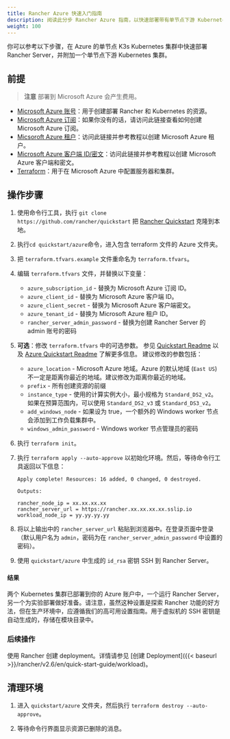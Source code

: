 ```yaml
---
title: Rancher Azure 快速入门指南
description: 阅读此分步 Rancher Azure 指南，以快速部署带有单节点下游 Kubernetes 集群的 Rancher Server。
weight: 100
---
```


你可以参考以下步骤，在 Azure 的单节点 K3s Kubernetes 集群中快速部署 Rancher Server，并附加一个单节点下游 Kubernetes 集群。

## 前提

> **注意**
> 部署到 Microsoft Azure 会产生费用。

- [Microsoft Azure 账号](https://azure.microsoft.com/en-us/free/)：用于创建部署 Rancher 和 Kubernetes 的资源。
- [Microsoft Azure 订阅](https://docs.microsoft.com/en-us/azure/cost-management-billing/manage/create-subscription#create-a-subscription-in-the-azure-portal)：如果你没有的话，请访问此链接查看如何创建 Microsoft Azure 订阅。
- [Micsoroft Azure 租户](https://docs.microsoft.com/en-us/azure/active-directory/develop/quickstart-create-new-tenant)：访问此链接并参考教程以创建 Microsoft Azure 租户。
- [Microsoft Azure 客户端 ID/密文](https://docs.microsoft.com/en-us/azure/active-directory/develop/howto-create-service-principal-portal)：访问此链接并参考教程以创建 Microsoft Azure 客户端和密文。
- [Terraform](https://www.terraform.io/downloads.html)：用于在 Microsoft Azure 中配置服务器和集群。


## 操作步骤

1. 使用命令行工具，执行 `git clone https://github.com/rancher/quickstart` 把 [Rancher Quickstart](https://github.com/rancher/quickstart) 克隆到本地。

2. 执行`cd quickstart/azure`命令，进入包含 terraform 文件的 Azure 文件夹。

3. 把 `terraform.tfvars.example` 文件重命名为 `terraform.tfvars`。

4. 编辑 `terraform.tfvars` 文件，并替换以下变量：
   - `azure_subscription_id` - 替换为 Microsoft Azure 订阅 ID。
   - `azure_client_id` - 替换为 Microsoft Azure 客户端 ID。
   - `azure_client_secret` - 替换为 Microsoft Azure 客户端密文。
   - `azure_tenant_id` - 替换为 Microsoft Azure 租户 ID。
   - `rancher_server_admin_password` - 替换为创建 Rancher Server 的 admin 账号的密码

5. **可选**：修改 `terraform.tfvars` 中的可选参数。
   参见 [Quickstart Readme](https://github.com/rancher/quickstart) 以及 [Azure Quickstart Readme](https://github.com/rancher/quickstart/tree/master/azure) 了解更多信息。
   建议修改的参数包括：
   - `azure_location` - Microsoft Azure 地域。Azure 的默认地域 (`East US`) 不一定是距离你最近的地域。建议修改为距离你最近的地域。
   - `prefix` - 所有创建资源的前缀
   - `instance_type` - 使用的计算实例大小，最小规格为 `Standard_DS2_v2`。如果在预算范围内，可以使用 `Standard_DS2_v3` 或 `Standard_DS3_v2`。
   - `add_windows_node` - 如果设为 true，一个额外的 Windows worker 节点会添加到工作负载集群中。
   - `windows_admin_password` - Windows worker 节点管理员的密码

6. 执行 `terraform init`。

7. 执行 `terraform apply --auto-approve` 以初始化环境。然后，等待命令行工具返回以下信息：

   ```
   Apply complete! Resources: 16 added, 0 changed, 0 destroyed.

   Outputs:

   rancher_node_ip = xx.xx.xx.xx
   rancher_server_url = https://rancher.xx.xx.xx.xx.sslip.io
   workload_node_ip = yy.yy.yy.yy
   ```

8. 将以上输出中的 `rancher_server_url` 粘贴到浏览器中。在登录页面中登录（默认用户名为 `admin`，密码为在 `rancher_server_admin_password` 中设置的密码）。
9. 使用 `quickstart/azure` 中生成的 `id_rsa` 密钥 SSH 到 Rancher Server。

#### 结果

两个 Kubernetes 集群已部署到你的 Azure 账户中，一个运行 Rancher Server，另一个为实验部署做好准备。请注意，虽然这种设置是探索 Rancher 功能的好方法，但在生产环境中，应遵循我们的高可用设置指南。用于虚拟机的 SSH 密钥是自动生成的，存储在模块目录中。

### 后续操作

使用 Rancher 创建 deployment。详情请参见 [创建 Deployment]({{< baseurl >}}/rancher/v2.6/en/quick-start-guide/workload)。

## 清理环境

1. 进入 `quickstart/azure` 文件夹，然后执行 `terraform destroy --auto-approve`。

2. 等待命令行界面显示资源已删除的消息。
